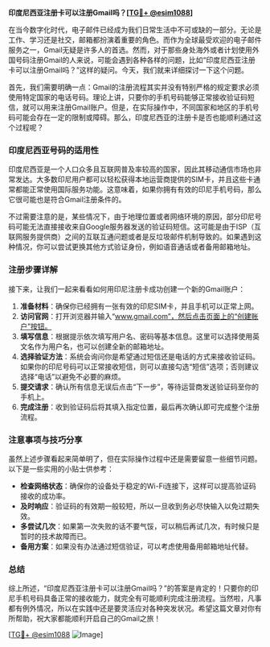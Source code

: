 **印度尼西亚注册卡可以注册Gmail吗？[[TG💪+ @esim1088](https://t.me/s/esim1088)]**

在当今数字化时代，电子邮件已经成为我们日常生活中不可或缺的一部分。无论是工作、学习还是社交，邮箱都扮演着重要的角色。而作为全球最受欢迎的电子邮件服务之一，Gmail无疑是许多人的首选。然而，对于那些身处海外或者计划使用外国号码注册Gmail的人来说，可能会遇到各种各样的问题，比如“印度尼西亚注册卡可以注册Gmail吗？”这样的疑问。今天，我们就来详细探讨一下这个问题。

首先，我们需要明确一点：Gmail的注册流程其实并没有特别严格的规定要求必须使用特定国家的电话号码。理论上讲，只要你的手机号码能够正常接收验证码短信，就可以用来注册Gmail账户。但是，在实际操作中，不同国家和地区的手机号码可能会存在一定的限制或障碍。那么，印度尼西亚的注册卡是否也能顺利通过这个过程呢？

### 印度尼西亚号码的适用性

印度尼西亚是一个人口众多且互联网普及率较高的国家，因此其移动通信市场也非常发达。大多数印尼用户都可以轻松获得本地运营商提供的SIM卡，并且这些卡通常都能正常使用国际服务功能。这意味着，如果你拥有有效的印尼手机号码，那么它很可能也是符合Gmail注册条件的。

不过需要注意的是，某些情况下，由于地理位置或者网络环境的原因，部分印尼号码可能无法直接接收来自Google服务器发送的验证码短信。这可能是由于ISP（互联网服务提供商）之间的互联互通问题或者是反垃圾邮件机制导致的。如果遇到这种情况，你可以尝试更换其他方式验证身份，例如语音通话或者备用邮箱地址。

### 注册步骤详解

接下来，让我们一起来看看如何用印尼注册卡成功创建一个新的Gmail账户：

1. **准备材料**：确保你已经拥有一张有效的印尼SIM卡，并且手机可以正常上网。
2. **访问官网**：打开浏览器并输入“www.gmail.com”，然后点击页面上的“创建账户”按钮。
3. **填写信息**：根据提示依次填写用户名、密码等基本信息。这里可以选择使用英文名作为用户名，也可以创建全新的邮箱地址。
4. **选择验证方法**：系统会询问你是希望通过短信还是电话的方式来接收验证码。如果你的印尼号码可以正常接收短信，则可以直接勾选“短信”选项；否则建议选择“电话”以避免不必要的麻烦。
5. **提交请求**：确认所有信息无误后点击“下一步”，等待运营商发送验证码至你的手机上。
6. **完成注册**：收到验证码后将其填入指定位置，最后再次确认即可完成整个注册流程。

### 注意事项与技巧分享

虽然上述步骤看起来简单明了，但在实际操作过程中还是需要留意一些细节问题。以下是一些实用的小贴士供参考：

- **检查网络状态**：确保你的设备处于稳定的Wi-Fi连接下，这样可以提高验证码接收的成功率。
- **及时响应**：验证码的有效期一般较短，所以一旦收到务必尽快输入以免过期失效。
- **多尝试几次**：如果第一次失败的话不要气馁，可以稍后再试几次，有时候只是暂时的技术故障而已。
- **备用方案**：如果没有办法通过短信验证，可以考虑使用备用邮箱地址代替。

### 总结

综上所述，“印度尼西亚注册卡可以注册Gmail吗？”的答案是肯定的！只要你的印尼手机号码具备正常的接收能力，就完全有可能顺利完成注册流程。当然啦，凡事都有例外情况，所以在实践中还是要灵活应对各种突发状况。希望这篇文章对你有所帮助，祝大家都能顺利开启自己的Gmail之旅！

[[TG💪+ @esim1088](https://t.me/s/esim1088) ![Image](https://i.postimg.cc/4NQfJmqS/Snipaste-2025-05-13-00-14-12.png)]